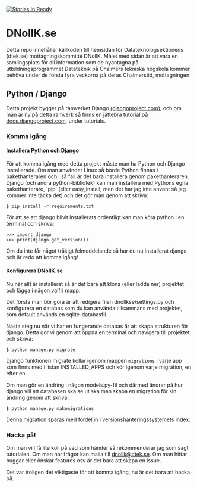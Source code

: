 [![Stories in Ready](https://badge.waffle.io/dtekcth/DNollK.se.svg?label=ready&title=Ready)](http://waffle.io/dtekcth/DNollK.se)


# DNollK.se #

Detta repo innehåller källkoden till hemsidan för
Datateknologsektionens (dtek.se) mottagningskommitté DNollK. Målet med
sidan är att vara en samlingsplats för all information som de
nyantagna på utbildningsprogrammet Datateknik på Chalmers tekniska
högskola kommer behöva under de första fyra veckorna på deras
Chalmerstid, mottagningen.

## Python / Django ##

Detta projekt bygger på ramverket Django
[(djangoproject.com)](http://djangoproject.com), och om man är ny på
detta ramverk så finns en jättebra tutorial på
[docs.djangoproject.com](http://docs.djangoproject.com/en), under
tutorials.

### Komma igång ###

#### Installera Python och Django ####

För att komma igång med detta projekt måste man ha Python och Django
installerade. Om man använder Linux så borde Python finnas i
pakethanteraren och i så fall är det bara installera genom
pakethanteraren. Django (och andra python-bibliotek) kan man
installera med Pythons egna pakethanterare, 'pip' (eller easy_install,
men det har jag inte använt så jag kommer inte täcka det) och det gör
man genom att skriva:

    $ pip install -r requirements.txt

För att se att django blivit installerats ordentligt kan man köra
python i en terminal och skriva:

    >>> import django
    >>> print(django.get_version())

Om du inte får något tråkigt felmeddelande så har du nu installerat
django och är redo att komma igång!

#### Konfigurera DNollK.se ####

Nu när allt är installerat så är det bara att klona (eller ladda ner)
projektet och lägga i någon valfri mapp.

Det första man bör göra är att redigera filen dnollkse/settings.py och
konfigurera en databas som du kan använda tillsammans med projektet,
som default används en sqlite-databasfil.

Nästa steg nu när vi har en fungerande databas är att skapa strukturen
för django. Detta gör vi genom att öppna en terminal och navigera till
projektet och skriva:

    $ python manage.py migrate

Django funktionen migrate kollar igenom mappen `migrations` i varje
app som finns med i listan INSTALLED_APPS och kör igenom varje
migration, en efter en.

Om man gör en ändring i någon models.py-fil och därmed ändrar på hur
django vill att databasen ska se ut ska man skapa en migration för sin
ändring genom att skriva:

	$ python manage.py makemigrations

Denna migration sparas med fördel in i versionshanteringssystemets index.

### Hacka på! ###

Om man vill få lite koll på vad som händer så rekommenderar jag som
sagt tutorialen. Om man har frågor kan maila till dnollk@dtek.se. Om
man hittar buggar eller önskar features osv är det bara att skapa en
issue.

Det var troligen det viktigaste för att komma igång, nu är det bara
att hacka på.

